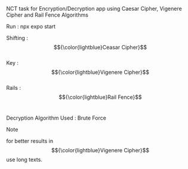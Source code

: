 NCT task for Encryption/Decryption app using Caesar Cipher, Vigenere Cipher and Rail Fence Algorithms </br>

Run : npx expo start </br>

Shifting : $${\color{lightblue}Ceasar Cipher}$$ </br>
Key : $${\color{lightblue}Vigenere Cipher}$$ </br>
Rails :  $${\color{lightblue}Rail Fence}$$ </br>


Decryption Algorithm Used : Brute Force </br>



> [!NOTE]
> for better results in $${\color{lightblue}Vigenere Cipher}$$ use long texts.
